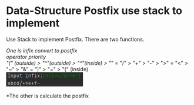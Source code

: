 # Data-Structure Postfix use stack to implement

Use Stack to implement Postfix.
There are two functions.

*One is infix convert to postfix  
operator priority  
"(" (outside) > "^"(outside) > "^"(inside) > "*" = "/" > "+" > "-" > ">" = "<" > "~" > "&" = "|" > "=" > "(" (inside)  
![image](https://github.com/Joechen0130/Data-Structure/blob/master/infix2postfix.png)
  
*The other is calculate the postfix   
  
  
